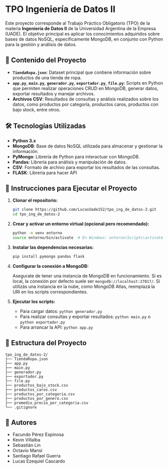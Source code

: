 # TPO Ingeniería de Datos II

Este proyecto corresponde al Trabajo Práctico Obligatorio (TPO) de la materia **Ingeniería de Datos II** de la Universidad Argentina de la Empresa (UADE). El objetivo principal es aplicar los conocimientos adquiridos sobre bases de datos NoSQL, específicamente MongoDB, en conjunto con Python para la gestión y análisis de datos.

## 🧩 Contenido del Proyecto

- **`TiendaRopa.json`**: Dataset principal que contiene información sobre productos de una tienda de ropa.
- **`app.py`**, **`main.py`**, **`generador.py`**, **`exportador.py`**, **`file.py`**: Scripts en Python que permiten realizar operaciones CRUD en MongoDB, generar datos, exportar resultados y manejar archivos.
- **Archivos CSV**: Resultados de consultas y análisis realizados sobre los datos, como productos por categoría, productos caros, productos con bajo stock, entre otros.

## 🛠️ Tecnologías Utilizadas

- **Python 3.x**
- **MongoDB**: Base de datos NoSQL utilizada para almacenar y gestionar la información.
- **PyMongo**: Librería de Python para interactuar con MongoDB.
- **Pandas**: Librería para análisis y manipulación de datos.
- **CSV**: Formato de archivo para exportar los resultados de las consultas.
- **FLASK**: Libreria para hacer API

## 🚀 Instrucciones para Ejecutar el Proyecto

1. **Clonar el repositorio:**

   ```bash
   git clone https://github.com/LucasUade152/tpo_ing_de_datos-2.git
   cd tpo_ing_de_datos-2
   ```

2. **Crear y activar un entorno virtual (opcional pero recomendado):**

   ```bash
   python -m venv entorno
   source entorno/bin/activate  # En Windows: entorno\Scripts\activate
   ```

3. **Instalar las dependencias necesarias:**

   ```bash
   pip install pymongo pandas flask
   ```

4. **Configurar la conexión a MongoDB:**

   Asegurate de tener una instancia de MongoDB en funcionamiento. Si es local, la conexión por defecto suele ser `mongodb://localhost:27017/`. Si utilizás una instancia en la nube, como MongoDB Atlas, reemplazá la URI en los scripts correspondientes.

5. **Ejecutar los scripts:**

   - Para cargar datos: `python generador.py`
   - Para realizar consultas y exportar resultados: `python main.py` o `python exportador.py`
   - Para arrancar la API: `python app.py`

## 📁 Estructura del Proyecto

```
tpo_ing_de_datos-2/
├── TiendaRopa.json
├── app.py
├── main.py
├── generador.py
├── exportador.py
├── file.py
├── productos_bajo_stock.csv
├── productos_caros.csv
├── productos_por_categoria.csv
├── productos_por_genero.csv
├── promedio_precio_por_categoria.csv
└── .gitignore
```

## 👥 Autores

- Facundo Pérez Espinosa 
- Kevin Villalba 
- Sebastián Lin 
- Octavio Mansi 
- Santiago Rafael Guerra  
- Lucas Ezequiel Cascardo 



